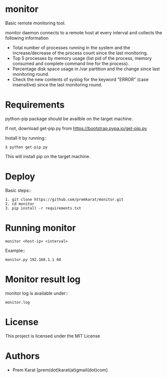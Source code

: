 monitor
=======

Basic remote monitoring tool.

monitor daemon connects to a remote host at every interval and collects the following information

* Total number of processes running in the system and the increase/decrease of the process count since the last monitoring.
* Top 5 processes by memory usage (list pid of the process, memory consumed and complete command line for the process). 
* Percentage disk space usage in /var partition and the change since last monitoring round.
* Check the new contents of syslog for the keyword "ERROR" (case insensitive) since the last monitoring round.

Requirements
============

python-pip package should be availble on the target machine.

If not, download get-pip.py from
    https://bootstrap.pypa.io/get-pip.py

Install it by running::

    $ python get-pip.py

This will install pip on the target machine.

Deploy
======

Basic steps::

    1. git clone https://github.com/premkarat/monitor.git 
    2. cd monitor
    3. pip install -r requirements.txt

Running monitor
===============

    monitor <host-ip> <interval>

Example::

    monitor.py 192.168.1.1 60

Monitor result log 
==================

monitor log is available under::

    monitor.log

License 
=======

This project is licensed under the MIT License

Authors 
=======

* Prem Karat [prem(dot)karat(at)gmail(dot)com]
